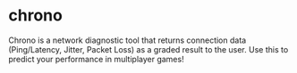 # chrono
Chrono is a network diagnostic tool that returns connection data (Ping/Latency, Jitter, Packet Loss) as a graded result to the user. Use this to predict your performance in multiplayer games!



